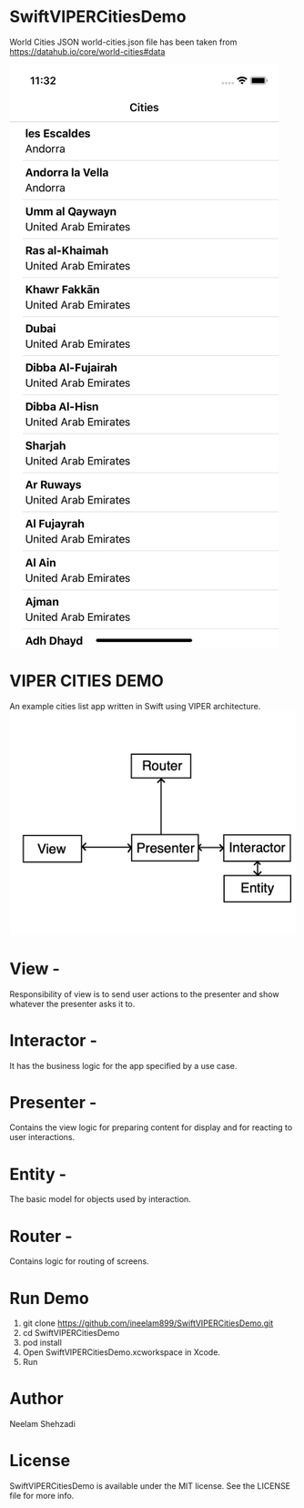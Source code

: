 # SwiftVIPERCitiesDemo

World Cities JSON
world-cities.json file has been taken from https://datahub.io/core/world-cities#data

![Screenshot](screenshot.png)

# VIPER CITIES DEMO
An example cities list app written in Swift using VIPER architecture.
![Screenshot](viper.png)
# View - 
  Responsibility of view is to send user actions to the presenter and show whatever the presenter asks it to.
# Interactor - 
  It has the business logic for the app specified by a use case.
# Presenter - 
  Contains the view logic for preparing content for display and for reacting to user interactions.
# Entity - 
  The basic model for objects used by interaction.
# Router - 
  Contains logic for routing of screens.

# Run Demo 
1. git clone https://github.com/ineelam899/SwiftVIPERCitiesDemo.git
2. cd SwiftVIPERCitiesDemo
3. pod install
4. Open SwiftVIPERCitiesDemo.xcworkspace in Xcode.
5. Run

# Author
Neelam Shehzadi

# License
SwiftVIPERCitiesDemo is available under the MIT license. See the LICENSE file for more info.
